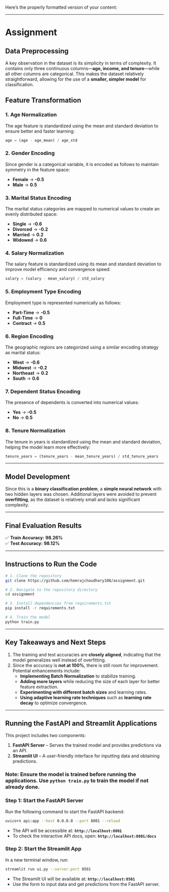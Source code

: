 Here’s the properly formatted version of your content:  

---

# **Assignment**  

## **Data Preprocessing**  
A key observation in the dataset is its simplicity in terms of complexity. It contains only three continuous columns—**age, income, and tenure**—while all other columns are categorical. This makes the dataset relatively straightforward, allowing for the use of a **smaller, simpler model** for classification.  

## **Feature Transformation**  

### **1. Age Normalization**  
The age feature is standardized using the mean and standard deviation to ensure better and faster learning:  
```python
age = (age - age_mean) / age_std
```

### **2. Gender Encoding**  
Since gender is a categorical variable, it is encoded as follows to maintain symmetry in the feature space:  
- **Female** → **-0.5**  
- **Male** → **0.5**  

### **3. Marital Status Encoding**  
The marital status categories are mapped to numerical values to create an evenly distributed space:  
- **Single** → **-0.6**  
- **Divorced** → **-0.2**  
- **Married** → **0.2**  
- **Widowed** → **0.6**  

### **4. Salary Normalization**  
The salary feature is standardized using its mean and standard deviation to improve model efficiency and convergence speed:  
```python
salary = (salary - mean_salary) / std_salary
```

### **5. Employment Type Encoding**  
Employment type is represented numerically as follows:  
- **Part-Time** → **-0.5**  
- **Full-Time** → **0**  
- **Contract** → **0.5**  

### **6. Region Encoding**  
The geographic regions are categorized using a similar encoding strategy as marital status:  
- **West** → **-0.6**  
- **Midwest** → **-0.2**  
- **Northeast** → **0.2**  
- **South** → **0.6**  

### **7. Dependent Status Encoding**  
The presence of dependents is converted into numerical values:  
- **Yes** → **-0.5**  
- **No** → **0.5**  

### **8. Tenure Normalization**  
The tenure in years is standardized using the mean and standard deviation, helping the model learn more effectively:  
```python
tenure_years = (tenure_years - mean_tenure_years) / std_tenure_years
```

---

## **Model Development**  
Since this is a **binary classification problem**, a **simple neural network** with two hidden layers was chosen. Additional layers were avoided to prevent **overfitting**, as the dataset is relatively small and lacks significant complexity.  

---

## **Final Evaluation Results**  

✅ **Train Accuracy:** **98.26%**  
✅ **Test Accuracy:** **98.12%**  

---

## **Instructions to Run the Code**  

```bash
# 1. Clone the repository
git clone https://github.com/hemrajchoudhary108/assignment.git

# 2. Navigate to the repository directory
cd assignment

# 3. Install dependencies from requirements.txt
pip install -r requirements.txt

# 4. Train the model
python train.py
```

---

## **Key Takeaways and Next Steps**  

1. The training and test accuracies are **closely aligned**, indicating that the model generalizes well instead of overfitting.  
2. Since the accuracy is **not at 100%**, there is still room for improvement. Potential enhancements include:  
   - **Implementing Batch Normalization** to stabilize training.  
   - **Adding more layers** while reducing the size of each layer for better feature extraction.  
   - **Experimenting with different batch sizes** and learning rates.  
   - **Using adaptive learning rate techniques** such as **learning rate decay** to optimize convergence.  

---

## Running the FastAPI and Streamlit Applications  

This project includes two components:  

1. **FastAPI Server** – Serves the trained model and provides predictions via an API.  
2. **Streamlit UI** – A user-friendly interface for inputting data and obtaining predictions.  

### **Note:** Ensure the model is trained before running the applications. Use `python train.py` to train the model if not already done.  

### **Step 1: Start the FastAPI Server**  

Run the following command to start the FastAPI backend:  

```bash
uvicorn api:app --host 0.0.0.0 --port 8001 --reload
```

- The API will be accessible at: **`http://localhost:8001`**  
- To check the interactive API docs, open: **`http://localhost:8001/docs`**  

### **Step 2: Start the Streamlit App**  

In a new terminal window, run:  

```bash
streamlit run ui.py --server.port 8501
```

- The Streamlit UI will be available at: **`http://localhost:8501`**  
- Use the form to input data and get predictions from the FastAPI server.  